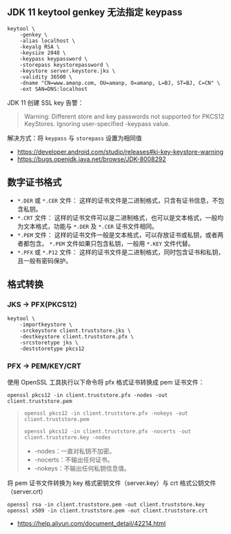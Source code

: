 ## JDK 11 keytool genkey 无法指定 keypass

    keytool \
        -genkey \
        -alias localhost \
        -keyalg RSA \
        -keysize 2048 \
        -keypass keypassword \
        -storepass keystorepassword \
        -keystore server.keystore.jks \
        -validity 36500 \
        -dname "CN=www.amanp.com, OU=amanp, O=amanp, L=BJ, ST=BJ, C=CN" \
        -ext SAN=DNS:localhost

JDK 11 创建 SSL key 告警：

> Warning:  Different store and key passwords not supported for PKCS12 KeyStores. Ignoring user-specified -keypass value.

解决方式：将 `keypass` 与 `storepass` 设置为相同值

- https://developer.android.com/studio/releases#ki-key-keystore-warning
- https://bugs.openjdk.java.net/browse/JDK-8008292

## 数字证书格式

* `*.DER` 或 `*.CER` 文件： 这样的证书文件是二进制格式，只含有证书信息，不包含私钥。
* `*.CRT` 文件： 这样的证书文件可以是二进制格式，也可以是文本格式，一般均为文本格式，功能与 `*.DER` 及 `*.CER` 证书文件相同。
* `*.PEM` 文件： 这样的证书文件一般是文本格式，可以存放证书或私钥，或者两者都包含。 `*.PEM` 文件如果只包含私钥，一般用 `*.KEY` 文件代替。
* `*.PFX` 或 `*.P12` 文件： 这样的证书文件是二进制格式，同时包含证书和私钥，且一般有密码保护。

## 格式转换

### JKS → PFX(PKCS12)

    keytool \
        -importkeystore \
        -srckeystore client.truststore.jks \
        -destkeystore client.truststore.pfx \
        -srcstoretype jks \
        -deststoretype pkcs12

### PFX → PEM/KEY/CRT

使用 OpenSSL 工具执行以下命令将 pfx 格式证书转换成 pem 证书文件：

    openssl pkcs12 -in client.truststore.pfx -nodes -out client.truststore.pem

>     openssl pkcs12 -in client.truststore.pfx -nokeys -out client.truststore.pem
>
>     openssl pkcs12 -in client.truststore.pfx -nocerts -out client.truststore.key -nodes
>
> * -nodes：一直对私钥不加密。
> * -nocerts：不输出任何证书。
> * -nokeys：不输出任何私钥信息值。

将 pem 证书文件转换为 key 格式密钥文件（server.key）与 crt 格式公钥文件（server.crt）

    openssl rsa -in client.truststore.pem -out client.truststore.key
    openssl x509 -in client.truststore.pem -out client.truststore.crt

- https://help.aliyun.com/document_detail/42214.html
